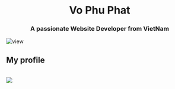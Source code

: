 <h1 align="center" I'm <a href="https://100rabhcsmc.github.io/Me.io/" target="blank">
Vo Phu Phat</a></h1>
<h3 align="center">A passionate Website Developer from VietNam</h3>


![view](https://komarev.com/ghpvc/?username=genji-kun)

## My profile 

<br/>
<img src="https://github-readme-stats.vercel.app/api/top-langs/?username=genji-kun&theme=tokyonight&layout=compact&langs_count=6">


